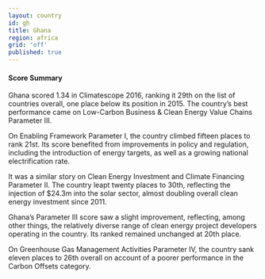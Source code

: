 ```yaml
---
layout: country
id: gh
title: Ghana
region: africa
grid: 'off'
published: true
---
```




#### Score Summary

Ghana scored 1.34 in Climatescope 2016, ranking it 29th on the list of countries overall, one place below its position in 2015. The country’s best performance came on Low-Carbon Business & Clean Energy Value Chains Parameter III.

On Enabling Framework Parameter I, the country climbed fifteen places to rank 21st. Its score benefited from improvements in policy and regulation, including the introduction of energy targets, as well as a growing national electrification rate.

It was a similar story on Clean Energy Investment and Climate Financing Parameter II. The country leapt twenty places to 30th, reflecting the injection of $24.3m into the solar sector, almost doubling overall clean energy investment since 2011.

Ghana’s Parameter III score saw a slight improvement, reflecting, among other things, the relatively diverse range of clean energy project developers operating in the country. Its ranked remained unchanged at 20th place.

On Greenhouse Gas Management Activities Parameter IV, the country sank eleven places to 26th overall on account of a poorer performance in the Carbon Offsets category.



